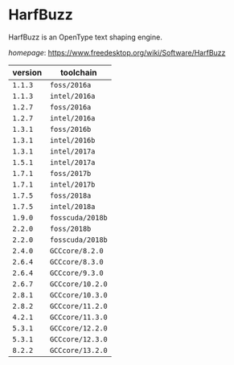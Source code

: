 # HarfBuzz

HarfBuzz is an OpenType text shaping engine.

*homepage*: <https://www.freedesktop.org/wiki/Software/HarfBuzz>

version | toolchain
--------|----------
``1.1.3`` | ``foss/2016a``
``1.1.3`` | ``intel/2016a``
``1.2.7`` | ``foss/2016a``
``1.2.7`` | ``intel/2016a``
``1.3.1`` | ``foss/2016b``
``1.3.1`` | ``intel/2016b``
``1.3.1`` | ``intel/2017a``
``1.5.1`` | ``intel/2017a``
``1.7.1`` | ``foss/2017b``
``1.7.1`` | ``intel/2017b``
``1.7.5`` | ``foss/2018a``
``1.7.5`` | ``intel/2018a``
``1.9.0`` | ``fosscuda/2018b``
``2.2.0`` | ``foss/2018b``
``2.2.0`` | ``fosscuda/2018b``
``2.4.0`` | ``GCCcore/8.2.0``
``2.6.4`` | ``GCCcore/8.3.0``
``2.6.4`` | ``GCCcore/9.3.0``
``2.6.7`` | ``GCCcore/10.2.0``
``2.8.1`` | ``GCCcore/10.3.0``
``2.8.2`` | ``GCCcore/11.2.0``
``4.2.1`` | ``GCCcore/11.3.0``
``5.3.1`` | ``GCCcore/12.2.0``
``5.3.1`` | ``GCCcore/12.3.0``
``8.2.2`` | ``GCCcore/13.2.0``
